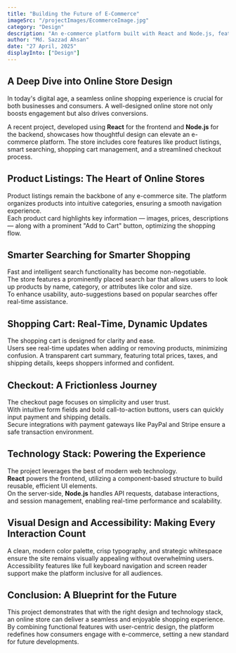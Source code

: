 ```yaml
---
title: "Building the Future of E-Commerce"
imageSrc: "/projectImages/EcommerceImage.jpg"
category: "Design"
description: "An e-commerce platform built with React and Node.js, featuring product listings, product searching, shopping cart, and checkout."
author: "Md. Sazzad Ahsan"
date: "27 April, 2025"
displayInto: ["Design"]
---
```


## A Deep Dive into Online Store Design

In today's digital age, a seamless online shopping experience is crucial for both businesses and consumers. A well-designed online store not only boosts engagement but also drives conversions.

A recent project, developed using **React** for the frontend and **Node.js** for the backend, showcases how thoughtful design can elevate an e-commerce platform. The store includes core features like product listings, smart searching, shopping cart management, and a streamlined checkout process.

## Product Listings: The Heart of Online Stores

Product listings remain the backbone of any e-commerce site. The platform organizes products into intuitive categories, ensuring a smooth navigation experience.  
Each product card highlights key information — images, prices, descriptions — along with a prominent "Add to Cart" button, optimizing the shopping flow.

## Smarter Searching for Smarter Shopping

Fast and intelligent search functionality has become non-negotiable.  
The store features a prominently placed search bar that allows users to look up products by name, category, or attributes like color and size.  
To enhance usability, auto-suggestions based on popular searches offer real-time assistance.

## Shopping Cart: Real-Time, Dynamic Updates

The shopping cart is designed for clarity and ease.  
Users see real-time updates when adding or removing products, minimizing confusion. A transparent cart summary, featuring total prices, taxes, and shipping details, keeps shoppers informed and confident.

## Checkout: A Frictionless Journey

The checkout page focuses on simplicity and user trust.  
With intuitive form fields and bold call-to-action buttons, users can quickly input payment and shipping details.  
Secure integrations with payment gateways like PayPal and Stripe ensure a safe transaction environment.

## Technology Stack: Powering the Experience

The project leverages the best of modern web technology.  
**React** powers the frontend, utilizing a component-based structure to build reusable, efficient UI elements.  
On the server-side, **Node.js** handles API requests, database interactions, and session management, enabling real-time performance and scalability.

## Visual Design and Accessibility: Making Every Interaction Count

A clean, modern color palette, crisp typography, and strategic whitespace ensure the site remains visually appealing without overwhelming users.  
Accessibility features like full keyboard navigation and screen reader support make the platform inclusive for all audiences.

## Conclusion: A Blueprint for the Future

This project demonstrates that with the right design and technology stack, an online store can deliver a seamless and enjoyable shopping experience.  
By combining functional features with user-centric design, the platform redefines how consumers engage with e-commerce, setting a new standard for future developments.
